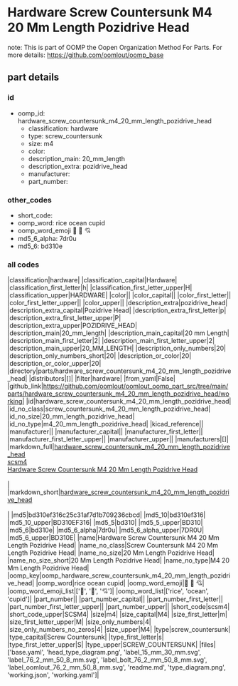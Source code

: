 # Hardware Screw Countersunk M4 20 Mm Length Pozidrive Head  

note: This is part of OOMP the Oopen Organization Method For Parts. For more details: https://github.com/oomlout/oomp_base

##  part details





### id
* oomp_id: hardware_screw_countersunk_m4_20_mm_length_pozidrive_head
  * classification: hardware
  * type: screw_countersunk
  * size: m4
  * color: 
  * description_main: 20_mm_length
  * description_extra: pozidrive_head
  * manufacturer: 
  * part_number: 

### other_codes
* short_code: 
* oomp_word: rice ocean cupid
* oomp_word_emoji :rice: :ocean: :cupid:
* md5_6_alpha: 7dr0u
* md5_6: bd310e

### all codes 
|classification|hardware|
|classification_capital|Hardware|
|classification_first_letter|h|
|classification_first_letter_upper|H|
|classification_upper|HARDWARE|
|color||
|color_capital||
|color_first_letter||
|color_first_letter_upper||
|color_upper||
|description_extra|pozidrive_head|
|description_extra_capital|Pozidrive Head|
|description_extra_first_letter|p|
|description_extra_first_letter_upper|P|
|description_extra_upper|POZIDRIVE_HEAD|
|description_main|20_mm_length|
|description_main_capital|20 mm Length|
|description_main_first_letter|2|
|description_main_first_letter_upper|2|
|description_main_upper|20_MM_LENGTH|
|description_only_numbers|20|
|description_only_numbers_short|20|
|description_or_color|20|
|description_or_color_upper|20|
|directory|parts/hardware_screw_countersunk_m4_20_mm_length_pozidrive_head|
|distributors|[]|
|filter|hardware|
|from_yaml|False|
|github_link|https://github.com/oomlout/oomlout_oomp_part_src/tree/main/parts/hardware_screw_countersunk_m4_20_mm_length_pozidrive_head/working|
|id|hardware_screw_countersunk_m4_20_mm_length_pozidrive_head|
|id_no_class|screw_countersunk_m4_20_mm_length_pozidrive_head|
|id_no_size|20_mm_length_pozidrive_head|
|id_no_type|m4_20_mm_length_pozidrive_head|
|kicad_reference||
|manufacturer||
|manufacturer_capital||
|manufacturer_first_letter||
|manufacturer_first_letter_upper||
|manufacturer_upper||
|manufacturers|[]|
|markdown_full|[hardware_screw_countersunk_m4_20_mm_length_pozidrive_head](https://github.com/oomlout/oomlout_oomp_part_src/tree/main/parts/hardware_screw_countersunk_m4_20_mm_length_pozidrive_head/working)<br>[scsm4](https://github.com/oomlout/oomlout_oomp_part_src/tree/main/parts/hardware_screw_countersunk_m4_20_mm_length_pozidrive_head/working)<br>[Hardware Screw Countersunk M4 20 Mm Length Pozidrive Head](https://github.com/oomlout/oomlout_oomp_part_src/tree/main/parts/hardware_screw_countersunk_m4_20_mm_length_pozidrive_head/working)<br><br>|
|markdown_short|[hardware_screw_countersunk_m4_20_mm_length_pozidrive_head](https://github.com/oomlout/oomlout_oomp_part_src/tree/main/parts/hardware_screw_countersunk_m4_20_mm_length_pozidrive_head/working)<br><br>|
|md5|bd310ef316c25c31af7d1b709236cbcd|
|md5_10|bd310ef316|
|md5_10_upper|BD310EF316|
|md5_5|bd310|
|md5_5_upper|BD310|
|md5_6|bd310e|
|md5_6_alpha|7dr0u|
|md5_6_alpha_upper|7DR0U|
|md5_6_upper|BD310E|
|name|Hardware Screw Countersunk M4 20 Mm Length Pozidrive Head|
|name_no_class|Screw Countersunk M4 20 Mm Length Pozidrive Head|
|name_no_size|20 Mm Length Pozidrive Head|
|name_no_size_short|20 Mm Length Pozidrive Head|
|name_no_type|M4 20 Mm Length Pozidrive Head|
|oomp_key|oomp_hardware_screw_countersunk_m4_20_mm_length_pozidrive_head|
|oomp_word|rice ocean cupid|
|oomp_word_emoji|:rice: :ocean: :cupid:|
|oomp_word_emoji_list|[':rice:', ':ocean:', ':cupid:']|
|oomp_word_list|['rice', 'ocean', 'cupid']|
|part_number||
|part_number_capital||
|part_number_first_letter||
|part_number_first_letter_upper||
|part_number_upper||
|short_code|scsm4|
|short_code_upper|SCSM4|
|size|m4|
|size_capital|M4|
|size_first_letter|m|
|size_first_letter_upper|M|
|size_only_numbers|4|
|size_only_numbers_no_zeros|4|
|size_upper|M4|
|type|screw_countersunk|
|type_capital|Screw Countersunk|
|type_first_letter|s|
|type_first_letter_upper|S|
|type_upper|SCREW_COUNTERSUNK|
|files|['base.yaml', 'head_type_diagram.png', 'label_15_mm_30_mm.svg', 'label_76_2_mm_50_8_mm.svg', 'label_bolt_76_2_mm_50_8_mm.svg', 'label_oomlout_76_2_mm_50_8_mm.svg', 'readme.md', 'type_diagram.png', 'working.json', 'working.yaml']|
